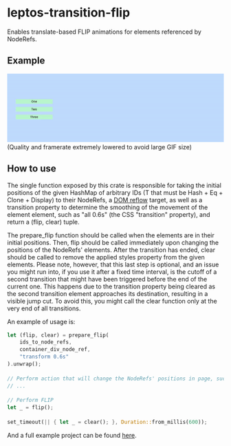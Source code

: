 # leptos-transition-flip
Enables translate-based FLIP animations for elements referenced by NodeRefs.

## Example
![FLIP example](./flip_example.gif)
(Quality and framerate extremely lowered to avoid large GIF size)

## How to use
The single function exposed by this crate is responsible for taking the initial positions
of the given HashMap of arbitrary IDs (T that must be Hash + Eq + Clone + Display) to
their NodeRefs,
a [DOM reflow](https://stackoverflow.com/questions/27637184/what-is-dom-reflow) target,
as well as a transition property to determine the smoothing of the movement of
the element element, such as "all 0.6s" (the CSS "transition" property), and return a
(flip, clear) tuple.

The prepare_flip function should be called when the elements are in their initial positions.
Then, flip should be called immediately upon changing the positions of the NodeRefs'
elements. After the transition has ended, clear should be called to remove the applied
styles property from the given elements. Please note, however, that this last step is
optional, and an issue you might run into, if you use it after a fixed time interval, is the
cutoff of a second transition that might have been triggered before the end of the current
one. This happens due to the transition property being cleared as the second transition
element approaches its destination, resulting in a visible jump cut. To avoid this, you
might call the clear function only at the very end of all transitions.


An example of usage is:

```rust
let (flip, clear) = prepare_flip(
    ids_to_node_refs,
    container_div_node_ref,
    "transform 0.6s"
).unwrap();

// Perform action that will change the NodeRefs' positions in page, such as settings signals
// ...

// Perform FLIP
let _ = flip();

set_timeout(|| { let _ = clear(); }, Duration::from_millis(600));
```

And a full example project can be found [here](./example-project/).
